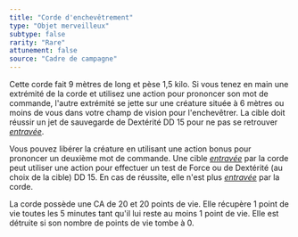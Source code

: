 ```yaml
---
title: "Corde d'enchevêtrement"
type: "Objet merveilleux"
subtype: false
rarity: "Rare"
attunement: false
source: "Cadre de campagne"
---
```

Cette corde fait 9 mètres de long et pèse 1,5 kilo. Si vous tenez en main une extrémité de la corde et utilisez une action pour prononcer son mot de commande, l'autre extrémité se jette sur une créature située à 6 mètres ou moins de vous dans votre champ de vision pour l'enchevêtrer. La cible doit réussir un jet de sauvegarde de Dextérité DD 15 pour ne pas se retrouver [_entravée_](/gerer-la-sante-du-personnage#entravé).

Vous pouvez libérer la créature en utilisant une action bonus pour prononcer un deuxième mot de commande. Une cible [_entravée_](/gerer-la-sante-du-personnage#entravé) par la corde peut utiliser une action pour effectuer un test de Force ou de Dextérité (au choix de la cible) DD 15. En cas de réussite, elle n'est plus [_entravée_](/gerer-la-sante-du-personnage#entravé) par la corde.

La corde possède une CA de 20 et 20 points de vie. Elle récupère 1 point de vie toutes les 5 minutes tant qu'il lui reste au moins 1 point de vie. Elle est détruite si son nombre de points de vie tombe à 0.
